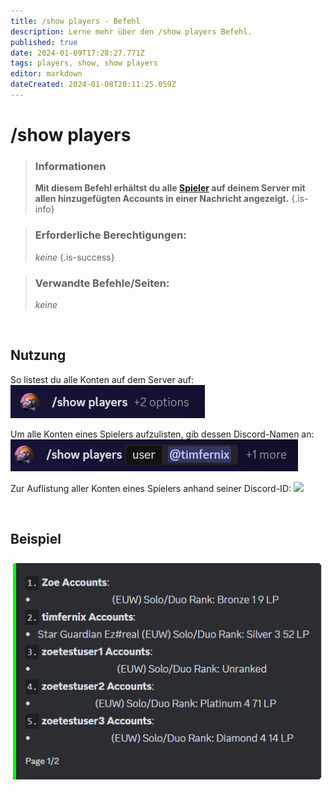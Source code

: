 ```yaml
---
title: /show players - Befehl
description: Lerne mehr über den /show players Befehl.
published: true
date: 2024-01-09T17:28:27.771Z
tags: players, show, show players
editor: markdown
dateCreated: 2024-01-08T20:11:25.059Z
---
```


# /show players

>### Informationen
>**Mit diesem Befehl erhältst du alle [Spieler](/de/terms/player) auf deinem Server mit allen hinzugefügten Accounts in einer Nachricht angezeigt.**
>{.is-info}

>### Erforderliche Berechtigungen:
>*keine*
>{.is-success}

>### Verwandte Befehle/Seiten:
>*keine*

<br>

## Nutzung
So listest du alle Konten auf dem Server auf:
![](/en_/en_show_players_all.png)
<br>

Um alle Konten eines Spielers aufzulisten, gib dessen Discord-Namen an:
![](/en_/en_show_players_user.png)
<br>

Zur Auflistung aller Konten eines Spielers anhand seiner Discord-ID:
![](/en_/en_show_players_id.png)

<br>

## Beispiel
![](/en_/en_show_players_list.png)